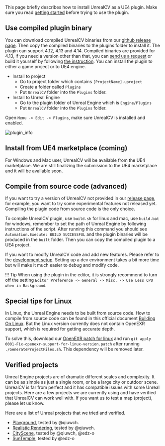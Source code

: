 <!-- Make this page shorter -->

This page briefly describes how to install UnrealCV as a UE4 plugin. Make sure you read [getting started](/getting-started.md) before trying to use the plugin.

## Use compiled plugin binary

You can download compiled UnrealCV binaries from our [github release page](https://github.com/unrealcv/unrealcv/releases). Then copy the compiled binaries to the plugins folder to install it. The plugin can support 4.12, 4.13 and 4.14. Compiled binaries are provided for 4.13, if you need a version other than that, you can [send us a request](https://unrealcv.org/contact.html) or build it yourself by following [the instruction](#compile-from-source-code-advanced). You can install the plugin to either a game project or to UE4 engine.

- Install to project     
    - Go to project folder which contains `[ProjectName].uproject`
    - Create a folder called `Plugins`
    - Put `UnrealCV` folder into the `Plugins` folder.
- Install to Unreal Engine
    - Go to the plugin folder of Unreal Engine which is `Engine/Plugins`
    - Put `UnrealCV` folder into the `Plugins` folder.

Open `Menu -> Edit -> Plugins`, make sure UnrealCV is installed and enabled.

![plugin_info](/images/plugin.png)

## Install from UE4 marketplace (coming)

   For Windows and Mac user, UnrealCV will be available from the UE4 marketplace. We are still finalizing the submission to the UE4 marketplace and it will be available soon.


## Compile from source code (advanced)

If you want to try a version of UnrealCV not provided in our [release page](https://github.com/unrealcv/unrealcv/releases), for example, you want to try some experimental features not released yet. Compiling the plugin code from source code is the only choice.

To compile UnrealCV plugin, use `build.sh` for linux and mac, use `build.bat` for windows, remember to set the path of Unreal Engine by following instructions of the script. After running this command you should see `Automation.Execute: BUILD SUCCESSFUL` and the plugin binaries will be produced in the `built` folder. Then you can copy the compiled plugin to a UE4 project.

If you want to modify UnrealCV code and add new features. Please refer to the [development setup](/plugin/dev.md). Setting up a dev environment takes a bit more time but will make it much easier to debug and modify code.

!!! Tip
    When using the plugin in the editor, it is strongly recommend to turn off the setting `Editor Preference -> General -> Misc. -> Use Less CPU when in Background`.

## Special tips for Linux

In Linux, the Unreal Engine needs to be built from source code. How to compile from source code can be found in this official document [Building On Linux](https://wiki.unrealengine.com/Building_On_Linux). But the Linux version currently does not contain OpenEXR support, which is required for getting accurate depth.

To solve this, download our [OpenEXR patch for linux](https://unrealcv.github.io/files/0001-Fix-openexr-support-for-linux-version.patch) and run `git apply 0001-Fix-openexr-support-for-linux-version.patch` after running `./GenerateProjectFiles.sh`. This dependency will be removed later.

## Verified projects

Unreal Engine projects are of dramatic different scales and complexity. It can be as simple as just a single room, or be a large city or outdoor scene. UnrealCV is far from perfect and it has compatible issues with some Unreal projects. Here are a few projects we are currently using and have verified that UnrealCV can work well with. If you want us to test a map \(project\), please let us know.

Here are a list of Unreal projects that we tried and verified.

* [Playground](), tested by @qiuwch.
* [Realistic Rendering](), tested by @qiuwch.
* [CityScene](), tested by @qiuwch, @edz-o
* [SunTemple](), tested by @edz-o
